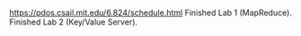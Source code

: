 https://pdos.csail.mit.edu/6.824/schedule.html
Finished Lab 1 (MapReduce).
Finished Lab 2 (Key/Value Server).
